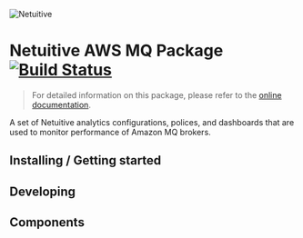 ![Netuitive](http://assets.app.netuitive.com/pkg/logo/netuitive/banner_logo.png)

# Netuitive AWS MQ Package [![Build Status](https://travis-ci.org/netuitive-community-packages/netuitive-packages-aws-mq.svg?branch=master)](https://travis-ci.org/netuitive-community-packages/netuitive-packages-aws-mq)

> For detailed information on this package, please refer to the [online documentation](https://help.netuitive.com/Content/Integrations/aws.htm).

A set of Netuitive analytics configurations, polices, and dashboards that are used to monitor performance of Amazon MQ brokers.

## Installing / Getting started

## Developing

## Components
